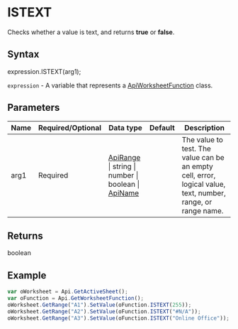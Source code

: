 # ISTEXT

Checks whether a value is text, and returns **true** or **false**.

## Syntax

expression.ISTEXT(arg1);

`expression` - A variable that represents a [ApiWorksheetFunction](../ApiWorksheetFunction.md) class.

## Parameters

| **Name** | **Required/Optional** | **Data type** | **Default** | **Description** |
| ------------- | ------------- | ------------- | ------------- | ------------- |
| arg1 | Required | [ApiRange](../../ApiRange/ApiRange.md) &#124; string &#124; number &#124; boolean &#124; [ApiName](../../ApiName/ApiName.md) |  | The value to test. The value can be an empty cell, error, logical value, text, number, range, or range name. |

## Returns

boolean

## Example



```javascript
var oWorksheet = Api.GetActiveSheet();
var oFunction = Api.GetWorksheetFunction();
oWorksheet.GetRange("A1").SetValue(oFunction.ISTEXT(255));
oWorksheet.GetRange("A2").SetValue(oFunction.ISTEXT("#N/A"));
oWorksheet.GetRange("A3").SetValue(oFunction.ISTEXT("Online Office"));
```
